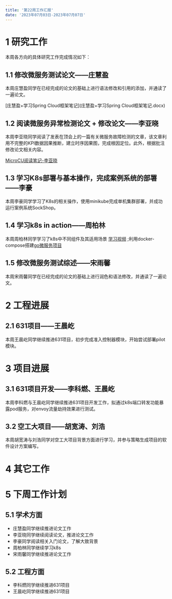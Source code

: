```yaml
---
title: '第22周工作汇报'
date: '2023年07月03日-2023年07月07日'
---
```


<!-- 只允许使用一级标题和二级标题 -->

# 1 研究工作

本周各方向的具体研究工作完成情况如下：

## 1.1 修改微服务测试论文——庄慧盈

本周庄慧盈同学在已经完成的论文的基础上进行语法修改和引用的添加，并通读了一遍论文。

<!-- 注意该超链接应该如何使用，不需要进行手动的编号，注意附件名不能有任何的空格 -->
[庄慧盈+学习Spring Cloud框架笔记](庄慧盈+学习Spring Cloud框架笔记.docx)

## 1.2 阅读微服务异常检测论文 + 修改论文——李亚晓

本周李亚晓同学阅读了发表在顶会上的一篇有关微服务故障检测的文章，该文章利用不完整的KPI数据因果推断，建立时序因果图，完成根因定位。此外，根据批注修改论文相关内容。

[MicroCU阅读笔记-李亚晓](MicroCU阅读笔记-李亚晓.docx)
## 1.3 学习K8s部署与基本操作，完成案例系统的部署——李豪
本周李豪同学学习了K8s的相关操作，使用minikube完成单机集群部署，并成功运行案例系统SockShop。

## 1.4 学习k8s in action——周柏林
本周周柏林同学学习了k8s中不同组件及其适用场景 [学习视频](https://www.bilibili.com/video/BV1cd4y1J7qE/?p=63&share_source=copy_web&vd_source=98078409e4d356d7d0145f10a813a027)
;利用docker-compose搭建[go微服务项目](https://github.com/nivin-studio/gonivinck)

## 1.5 修改微服务测试综述——宋雨馨

本周宋雨馨同学在已经完成的论文的基础上进行润色和语法修改，并通读了一遍论文。

# 2 工程进展

## 2.1 631项目——王晨屹

本周王晨屹同学继续推进631项目，初步完成准入控制器模块，开始尝试部署pilot模块。

# 3 项目进展

## 3.1 631项目开发——李科燃、王晨屹

本周李科燃与王晨屹同学继续推进631项目开发工作，拟通过k8s端口转发功能暴露pod服务，对envoy流量劫持效果进行测试。
## 3.2 空工大项目——胡宽涛、刘浩
本周胡宽涛与刘浩同学对空工大项目背景方面进行学习，并参与策略生成项目的软件设计方案编写。

# 4 其它工作

# 5 下周工作计划

## 5.1 学术方面

+ 庄慧盈同学继续推进论文工作
+ 李亚晓同学继续阅读论文，推进论文工作
+ 李豪同学阅读相关入门论文，了解大致背景
+ 周柏林同学继续学习k8s
+ 宋雨馨同学继续推进论文工作

## 5.2 工程方面

+ 李科燃同学继续推进631项目
+ 王晨屹同学继续推进631项目
